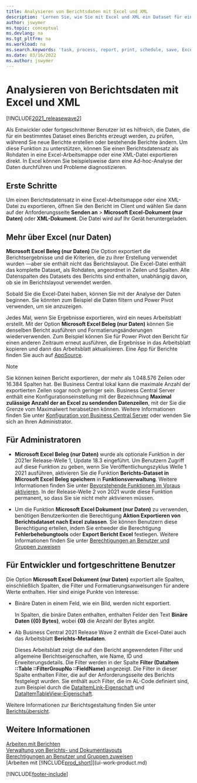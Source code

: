 ```yaml
---
title: Analysieren von Berichtsdaten mit Excel und XML
description: 'Lernen Sie, wie Sie mit Excel und XML ein Dataset für einen Bericht analysieren können.'
author: jswymer
ms.topic: conceptual
ms.devlang: na
ms.tgt_pltfrm: na
ms.workload: na
ms.search.keywords: 'task, process, report, print, schedule, save, Excel, PDF, Word, dataset'
ms.date: 03/16/2022
ms.author: jswymer
---
```

# <a name="analyzing-report-data-with-excel-and-xml"></a><a name="analyzing-report-data-with-excel-and-xml"></a><a name="analyzing-report-data-with-excel-and-xml"></a>Analysieren von Berichtsdaten mit Excel und XML

[!INCLUDE[2021_releasewave2](includes/2021_releasewave2.md)]

Als Entwickler oder fortgeschrittener Benutzer ist es hilfreich, die Daten, die für ein bestimmtes Dataset eines Berichts erzeugt werden, zu prüfen, während Sie neue Berichte erstellen oder bestehende Berichte ändern. Um diese Funktion zu unterstützen, können Sie einen Berichtsdatensatz als Rohdaten in eine Excel-Arbeitsmappe oder eine XML-Datei exportieren direkt. In Excel können Sie beispielsweise dann eine Ad-hoc-Analyse der Daten durchführen und Probleme diagnostizieren.

## <a name="get-started"></a><a name="get-started"></a><a name="get-started"></a>Erste Schritte

Um einen Berichtsdatensatz in eine Excel-Arbeitsmappe oder eine XML-Datei zu exportieren, öffnen Sie den Bericht im Client und wählen Sie dann auf der Anforderungsseite **Senden an** > **Microsoft Excel-Dokument (nur Daten)** oder **XML-Dokument**. Die Datei wird auf Ihr Gerät heruntergeladen.

## <a name="more-about-excel-data-only"></a><a name="more-about-excel-data-only"></a><a name="more-about-excel-data-only"></a>Mehr über Excel (nur Daten)

**Microsoft Excel Beleg (nur Daten)** Die Option exportiert die Berichtsergebnisse und die Kriterien, die zu ihrer Erstellung verwendet wurden &mdash;aber sie enthält nicht das Berichtslayout. Die Excel-Datei enthält das komplette Dataset, als Rohdaten, angeordnet in Zeilen und Spalten. Alle Datenspalten des Datasets des Berichts sind enthalten, unabhängig davon, ob sie im Berichtslayout verwendet werden.

Sobald Sie die Excel-Datei haben, können Sie mit der Analyse der Daten beginnen. Sie könnten zum Beispiel die Daten filtern und Power Pivot verwenden, um sie anzuzeigen.

Jedes Mal, wenn Sie Ergebnisse exportieren, wird ein neues Arbeitsblatt erstellt. Mit der Option **Microsoft Excel Beleg (nur Daten)** können Sie denselben Bericht ausführen und Formatierungsänderungen wiederverwenden. Zum Beispiel können Sie für Power Pivot den Bericht für einen anderen Zeitraum erneut ausführen, die Ergebnisse in das Arbeitsblatt kopieren und dann das Arbeitsblatt aktualisieren. Eine App für Berichte finden Sie auch auf [AppSource](https://appsource.microsoft.com/).

> [!NOTE]
> Sie können keinen Bericht exportieren, der mehr als 1.048.576 Zeilen oder 16.384 Spalten hat. Bei Business Central lokal kann die maximale Anzahl der exportierten Zeilen sogar noch geringer sein. Business Central Server enthält eine Konfigurationseinstellung mit der Bezeichnung **Maximal zulässige Anzahl der an Excel zu sendenden Datenzeilen**, mit der Sie die Grenze vom Maximalwert herabsetzen können. Weitere Informationen finden Sie unter [Konfiguration von Business Central Server](/dynamics365/business-central/dev-itpro/administration/configure-server-instance#General) oder wenden Sie sich an Ihren Administrator.

## <a name="for-administrators"></a><a name="for-administrators"></a><a name="for-administrators"></a>Für Administratoren

- **Microsoft Excel Beleg (nur Daten)** wurde als optionale Funktion in der 2021er Release-Welle 1, Update 18.3 eingeführt. Um Benutzern Zugriff auf diese Funktion zu geben, wenn Sie Veröffentlichungszyklus Welle 1 2021 ausführen, aktivieren Sie die Funktion **Berichts-Dataset in Microsoft Excel Beleg speichern** in **Funktionsverwaltung**. Weitere Informationen finden Sie unter [Bevorstehende Funktionen im Voraus aktivieren](/dynamics365/business-central/dev-itpro/administration/feature-management). In der Release-Welle 2 von 2021 wurde diese Funktion permanent, so dass Sie sie nicht mehr aktivieren müssen.

- Um die Funktion **Microsoft Excel Dokument (nur Daten)** zu verwenden, benötigen Benutzerkonten die Berechtigung **Aktion Exportieren von Berichtsdataset nach Excel zulassen**. Sie können Benutzern diese Berechtigung erteilen, indem Sie entweder die Berechtigung **Fehlerbehebungtools** oder **Export Bericht Excel** festlegen. Weitere Informationen finden Sie unter [Berechtigungen an Benutzer und Gruppen zuweisen](ui-define-granular-permissions.md)  

## <a name="for-developers-and-advanced-users"></a><a name="for-developers-and-advanced-users"></a><a name="for-developers-and-advanced-users"></a>Für Entwickler und fortgeschrittene Benutzer

Die Option **Microsoft Excel Dokument (nur Daten)** exportiert alle Spalten, einschließlich Spalten, die Filter und Formatierungsanweisungen für andere Werte enthalten. Hier sind einige Punkte von Interesse:

- Binäre Daten in einem Feld, wie ein Bild, werden nicht exportiert.

  In Spalten, die binäre Daten enthalten, enthalten Felder den Text **Binäre Daten ({0} Bytes)**, wobei **{0}** die Anzahl der Bytes angibt.
- Ab Business Central 2021 Release Wave 2 enthält die Excel-Datei auch das Arbeitsblatt **Berichts-Metadaten**.

  Dieses Arbeitsblatt zeigt die auf den Bericht angewendeten Filter und allgemeine Berichtseigenschaften, wie Name, ID und Erweiterungsdetails. Die Filter werden in der Spalte **Filter (DataItem ::Table ::FilterGroupNo ::FieldName)** angezeigt. Die Filter in dieser Spalte enthalten Filter, die auf der Anforderungsseite des Berichts festgelegt wurden. Sie enthält auch Filter, die im AL-Code definiert sind, zum Beispiel durch die [DataItemLink-Eigenschaft](/dynamics365/business-central/dev-itpro/developer/properties/devenv-dataitemlink-reports-property) und [DataItemTableView-Eigenschaft](/dynamics365/business-central/dev-itpro/developer/properties/devenv-dataitemtableview-property).

Weitere Informationen zur Berichtsgestaltung finden Sie unter [Berichtsübersicht](/dynamics365/business-central/dev-itpro/developer/devenv-reports).

## <a name="see-also"></a><a name="see-also"></a><a name="see-also"></a>Weitere Informationen

[Arbeiten mit Berichten](ui-work-report.md)  
[Verwaltung von Berichts- und Dokumentlayouts](ui-manage-report-layouts.md)  
[Berechtigungen an Benutzer und Gruppen zuweisen](ui-define-granular-permissions.md)  
[Arbeiten mit [!INCLUDE[prod_short](includes/prod_short.md)]](ui-work-product.md)

[!INCLUDE[footer-include](includes/footer-banner.md)]
